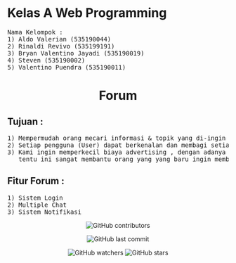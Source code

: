 <h1>Kelas A Web Programming</h1>

<pre>
Nama Kelompok :
1) Aldo Valerian (535190044)
2) Rinaldi Revivo (535199191)
3) Bryan Valentino Jayadi (535190019)
4) Steven (535190002)
5) Valentino Puendra (535190011)
</pre>

<h1 align="center">Forum</h1> 

<h2>Tujuan :</h2>
<pre>
1) Mempermudah orang mecari informasi & topik yang di-ingin oleh Pengguna (User).
2) Setiap pengguna (User) dapat berkenalan dan membagi setiap pengalaman dan informasi kepada setiap pengguna(User) lainnya.
3) Kami ingin memperkecil biaya advertising , dengan adanya forum ini dari berbagai macam pengguna 
   tentu ini sangat membantu orang yang yang baru ingin membuka usaha (Start-Up). 
</pre>

<h2>Fitur Forum :</h2>
<pre>
1) Sistem Login 
2) Multiple Chat
3) Sistem Notifikasi
</pre>

<p align="center">
<img alt="GitHub contributors" src="https://img.shields.io/github/contributors/A-WebProgramming/Forum?style=plastic">
</p>

<p align="center">
<img alt="GitHub last commit" src="https://img.shields.io/github/last-commit/A-WebProgramming/Forum">
</p>

<p align="center">
<img alt="GitHub watchers" src="https://img.shields.io/github/watchers/A-WebProgramming/Forum?style=social">
<img alt="GitHub stars" src="https://img.shields.io/github/stars/A-WebProgramming/Forum?style=social">
</p>
